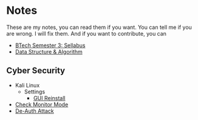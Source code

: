 # Notes
These are my notes, you can read them if you want. You can tell me if you are wrong. I will fix them. And if you want to contribute, you can

- [BTech Semester 3: Sellabus](./sem3/syllabus-sem3.md)
- [Data Structure & Algorithm](./sem3/DataStructure&Algorithm.md)


## Cyber Security
- Kali Linux
    - Settings
        - [GUI Reinstall](./CyberSecurity/Kali-linux/GUI-reinstall.md)
- [Check Monitor Mode](./CyberSecurity/Wifi-Hack/Montormode.md)
- [De-Auth Attack](./CyberSecurity/Wifi-Hack/DeAuth/DeAuth-tut.md)